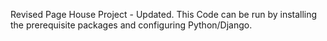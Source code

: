 Revised Page House Project - Updated. This Code can be run by installing the prerequisite packages and configuring Python/Django.
